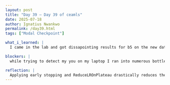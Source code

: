 ```yaml
---
layout: post
title: "Day 39 – Day 39 of ceamls"
date: 2025-07-18
author: Ignatius Nwankwo
permalink: /day39.html
tags: ["Modal Checkpoint"]

what_i_learned: |  
  I came in the lab and got dissapointing results for b5 on the new dataset. One of my labmates helped me point out some mistakes in my model. I forgot to add class weights, used the wrong otpimzer by mistake, and mislabeled some of my folders. I tried accessing my laptop GPU one last time and it seems like the most likely culprit is the fact that Im using a laptop rather than a desktop. After lunch, I helped make edits to the research paper and checked on the status of my model.

blockers: |
  while trying to detect my you on my laptop I ran into numerous bottlenecks

reflection: |
  Applying early stopping and ReduceLROnPlateau drastically reduces the time it takes to train models which I appreciate. Today is the last day we will be allowed to train models in the lab. Though we made alot of progress today, we have a long way to go when it comes to organizing our research paper. I may train one last model over the weekend, and then that's it.
---
```

